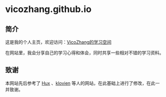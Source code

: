 # vicozhang.github.io
## 简介

这是我的个人主页，欢迎访问：[VicoZhang的学习空间](https://vicozhang.github.io/)

在网站里，我会分享自己的学习心得和体会，同时共享一些相对不错的学习资料。

## 致谢

本网站先后参考了 [Hux](https://github.com/Huxpro/huxpro.github.io) 、[klovien](https://github.com/klovien/klovien.github.io) 等人的网站，在此基础上进行了修改，在此一并致谢。
